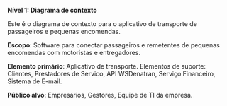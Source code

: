 **Nível 1: Diagrama de contexto**

Este é o diagrama de contexto para o aplicativo de transporte de passageiros e pequenas encomendas.

**Escopo**: Software para conectar passageiros e remetentes de pequenas encomendas com motoristas e entregadores.

**Elemento primário**: Aplicativo de transporte.
Elementos de suporte: Clientes, Prestadores de Servico, API WSDenatran, Serviço Financeiro, Sistema de E-mail.

**Público alvo**: Empresários, Gestores, Equipe de TI da empresa.